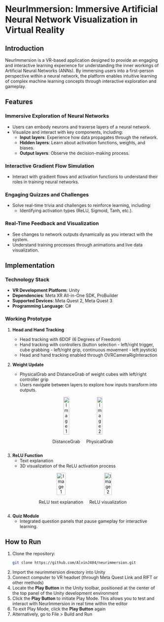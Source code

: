 # NeurImmersion: Immersive Artificial Neural Network Visualization in Virtual Reality

## Introduction
NeurImmersion is a VR-based application designed to provide an engaging and interactive learning experience for understanding the inner workings of Artificial Neural Networks (ANNs). By immersing users into a first-person perspective within a neural network, the platform enables intuitive learning of complex machine learning concepts through interactive exploration and gameplay.

## Features

### Immersive Exploration of Neural Networks
- Users can embody neurons and traverse layers of a neural network.
- Visualize and interact with key components, including:
  - **Input layers**: Experience how data propagates through the network.
  - **Hidden layers**: Learn about activation functions, weights, and biases.
  - **Output layers**: Observe the decision-making process.

### Interactive Gradient Flow Simulation
- Interact with gradient flows and activation functions to understand their roles in training neural networks.

### Engaging Quizzes and Challenges
- Solve real-time trivia and challenges to reinforce learning, including:
  - Identifying activation types (ReLU, Sigmoid, Tanh, etc.).

### Real-Time Feedback and Visualization
- See changes to network outputs dynamically as you interact with the system.
- Understand training processes through animations and live data visualization.

## Implementation

### Technology Stack
- **VR Development Platform**: Unity
- **Dependencies**: Meta XR All-in-One SDK, ProBuilder
- **Supported Devices**: Meta Quest 2, Meta Quest 3
- **Programming Language**: C#

### Working Prototype
1. **Head and Hand Tracking**
   - Head tracking with 6DOF (6 Degrees of Freedom)
   - Hand tracking with controllers (button selection - left/right trigger, cube grabbing - left/right grip, continuous movement - left joystick)
   - Head and hand tracking enabled through OVRCameraRigInteraction
     
2. **Weight Update**
   - PhysicalGrab and DistanceGrab of weight cubes with left/right controller grip
   - Users navigate between layers to explore how inputs transform into outputs.
  
<div style="display: flex; justify-content: center; align-items: center;">

<div style="text-align: center; margin: 0 10px;">
<img src="images/distance_grab.png" alt="Image 1" style="width: 45%;">
<p>DistanceGrab</p>
</div>

<div style="text-align: center; margin: 0 10px;">
<img src="images/physical_grab.png" alt="Image 2" style="width: 45%;">
<p>PhysicalGrab</p>
</div>

</div>

3. **ReLU Function**
   - Text explanation
   - 3D visualization of the ReLU activation process
  
<div style="display: flex; justify-content: center; align-items: center;">

<div style="text-align: center; margin: 0 10px;">
<img src="relu_screen" alt="Image 1" style="width: 45%;">
<p>ReLU text explanation</p>
</div>

<div style="text-align: center; margin: 0 10px;">
<img src="relu_demo" alt="Image 2" style="width: 45%;">
<p>ReLU visualization</p>
</div>

</div>

4. **Quiz Module**
   - Integrated question panels that pause gameplay for interactive learning.

## How to Run
1. Clone the repository:
   ```bash
   git clone https://github.com/AlvinJ404/neurimmersion.git
2. Import the neurimmersion directory into Unity
3. Connect computer to VR headset (through Meta Quest Link and RIFT or other methods)
4. Locate the **Play Button** in the Unity toolbar, positioned at the center of the top panel of the Unity development environment
5. Click the **Play Button** to initiate Play Mode. This allows you to test and interact with NeurImmersion in real time within the editor
6. To exit Play Mode, click the **Play Button** again
7. Alternatively, go to File > Build and Run
